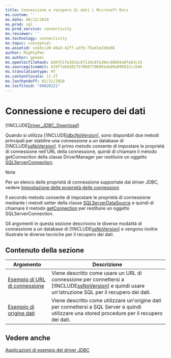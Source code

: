 ```yaml
---
title: Connessione e recupero di dati | Microsoft Docs
ms.custom: ''
ms.date: 08/12/2019
ms.prod: sql
ms.prod_service: connectivity
ms.reviewer: ''
ms.technology: connectivity
ms.topic: conceptual
ms.assetid: ce43cc20-46a3-42ff-a3fb-75ad1ed10e08
author: MightyPen
ms.author: genemi
ms.openlocfilehash: bd4751fe3d1acb7119c87e39ecd8694a0fa83c19
ms.sourcegitcommit: b78f7ab9281f570b87f96991ebd9a095812cc546
ms.translationtype: HT
ms.contentlocale: it-IT
ms.lasthandoff: 01/31/2020
ms.locfileid: "69028221"
---
```

# <a name="connecting-and-retrieving-data"></a>Connessione e recupero dei dati

[!INCLUDE[Driver_JDBC_Download](../../includes/driver_jdbc_download.md)]

Quando si utilizza [!INCLUDE[jdbcNoVersion](../../includes/jdbcnoversion_md.md)], sono disponibili due metodi principali per stabilire una connessione a un database di [!INCLUDE[ssNoVersion](../../includes/ssnoversion-md.md)]. Il primo metodo consente di impostare le proprietà di connessione nell'URL della connessione, quindi di chiamare il metodo getConnection della classe DriverManager per restituire un oggetto [SQLServerConnection](../../connect/jdbc/reference/sqlserverconnection-class.md).  
  
> [!NOTE]  
> Per un elenco delle proprietà di connessione supportate dal driver JDBC, vedere [Impostazione delle proprietà delle connessioni](../../connect/jdbc/setting-the-connection-properties.md).  
  
Il secondo metodo consente di impostare le proprietà di connessione mediante i metodi setter della classe [SQLServerDataSource](../../connect/jdbc/reference/sqlserverdatasource-class.md) e quindi di chiamare il metodo [getConnection](../../connect/jdbc/reference/getconnection-method-sqlserverdatasource.md) per restituire un oggetto SQLServerConnection.  
  
Gli argomenti in questa sezione descrivono le diverse modalità di connessione a un database di [!INCLUDE[ssNoVersion](../../includes/ssnoversion-md.md)] e vengono inoltre illustrate le diverse tecniche per il recupero dei dati.  
  
## <a name="in-this-section"></a>Contenuto della sezione  
  
| Argomento                                                                | Descrizione                                                                                                                                                   |
| -------------------------------------------------------------------- | ------------------------------------------------------------------------------------------------------------------------------------------------------------- |
| [Esempio di URL di connessione](../../connect/jdbc/connection-url-sample.md) | Viene descritto come usare un URL di connessione per connettersi a [!INCLUDE[ssNoVersion](../../includes/ssnoversion-md.md)] e quindi usare un'istruzione SQL per il recupero dei dati. |
| [Esempio di origine dati](../../connect/jdbc/data-source-sample.md)       | Viene descritto come utilizzare un'origine dati per connettersi a SQL Server e quindi utilizzare una stored procedure per il recupero dei dati.                                                 |
  
## <a name="see-also"></a>Vedere anche

[Applicazioni di esempio del driver JDBC](../../connect/jdbc/sample-jdbc-driver-applications.md)  
  
